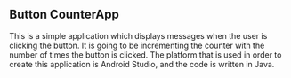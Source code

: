 ## Button CounterApp 

This is a simple application which displays messages when the user is clicking the button. It is going to be incrementing the counter with the number of times the button is clicked. 
The platform that is used in order to create this application is Android Studio, and the code is written in Java. 
